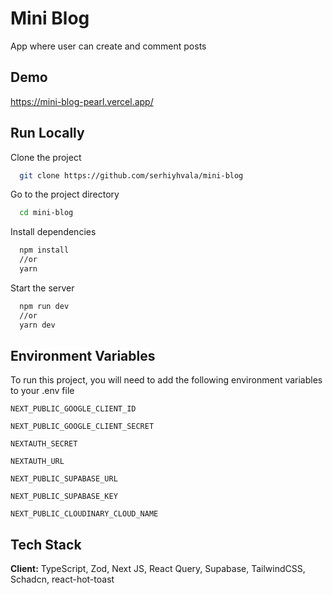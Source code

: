 
# Mini Blog

App where user can create and comment posts


## Demo

https://mini-blog-pearl.vercel.app/


## Run Locally

Clone the project

```bash
  git clone https://github.com/serhiyhvala/mini-blog
```

Go to the project directory

```bash
  cd mini-blog
```

Install dependencies

```bash
  npm install
  //or
  yarn
```

Start the server

```bash
  npm run dev
  //or
  yarn dev
```


## Environment Variables

To run this project, you will need to add the following environment variables to your .env file

`NEXT_PUBLIC_GOOGLE_CLIENT_ID`

`NEXT_PUBLIC_GOOGLE_CLIENT_SECRET`

`NEXTAUTH_SECRET`

`NEXTAUTH_URL`

`NEXT_PUBLIC_SUPABASE_URL`

`NEXT_PUBLIC_SUPABASE_KEY`

`NEXT_PUBLIC_CLOUDINARY_CLOUD_NAME`
## Tech Stack

**Client:** TypeScript, Zod, Next JS, React Query, Supabase, TailwindCSS, Schadcn, react-hot-toast

